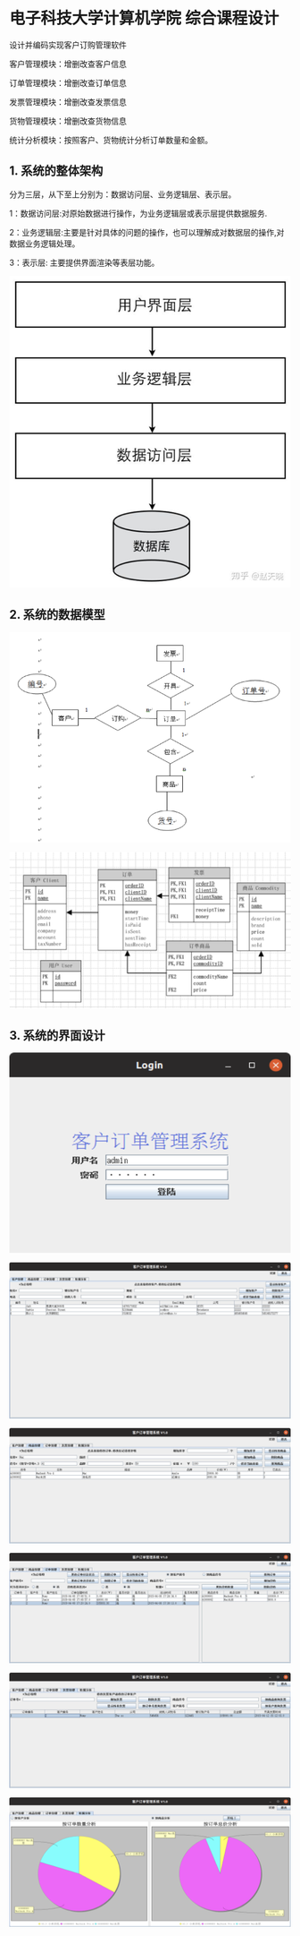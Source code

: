 # 电子科技大学计算机学院 综合课程设计

设计并编码实现客户订购管理软件



客户管理模块：增删改查客户信息



订单管理模块：增删改查订单信息



发票管理模块：增删改查发票信息



货物管理模块：增删改查货物信息



统计分析模块：按照客户、货物统计分析订单数量和金额。



## 1. 系统的整体架构

分为三层，从下至上分别为：数据访问层、业务逻辑层、表示层。



 1：数据访问层:对原始数据进行操作，为业务逻辑层或表示层提供数据服务. 



2：业务逻辑层:主要是针对具体的问题的操作，也可以理解成对数据层的操作,对数据业务逻辑处理。



 3：表示层: 主要提供界面渲染等表层功能。

![image-20200419180606820](./images/archi.png)

## 2. 系统的数据模型

![image-20200419180719493](./images/er.png)





![image-20200419180741412](./images/database.png)





## 3. 系统的界面设计

![image-20200419180759103](./images/ui/login.png)

![image-20200419180847130](./images/ui/client.png)

![image-20200419180945738](./images/ui/commodity.png)

![image-20200419181040783](./images/ui/order.png)

![image-20200419181056184](./images/ui/receipt.png)

![image-20200419181136554](./images/ui/data_analysis.png)